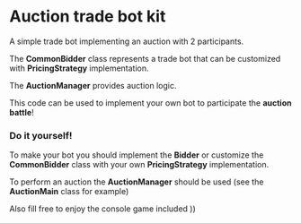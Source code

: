 # Auction trade bot kit

A simple trade bot implementing an auction with 2 participants.

The **CommonBidder** class represents a trade bot that can be customized with **PricingStrategy** implementation.

The **AuctionManager** provides auction logic.

This code can be used to implement your own bot to participate the **auction battle**!

### Do it yourself!

То make your bot you should implement the **Bidder** or customize the **CommonBidder** class with your own **PricingStrategy** implementation. 

To perform an auction the  **AuctionManager** should be used (see the **AuctionMain** class for example)

Also fill free to enjoy the console game included ))
